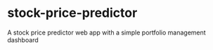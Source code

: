 # stock-price-predictor
A stock  price predictor web app with a simple portfolio management dashboard
